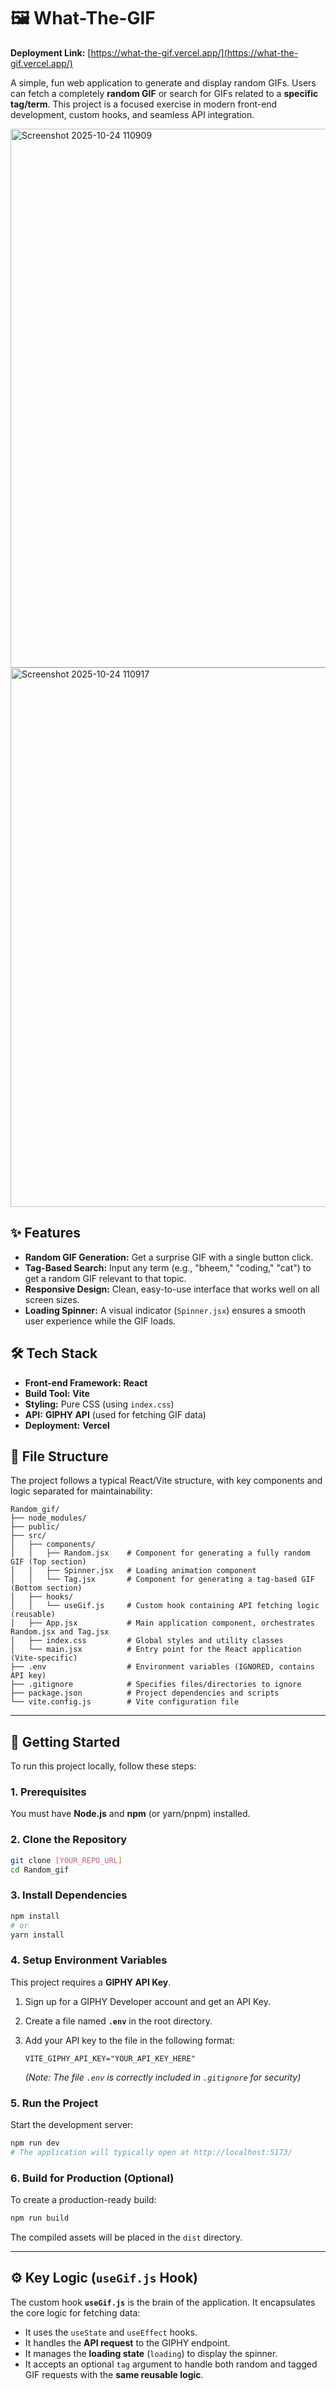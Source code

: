 # 🖼️ What-The-GIF

**Deployment Link:** [https://what-the-gif.vercel.app/](https://what-the-gif.vercel.app/)

A simple, fun web application to generate and display random GIFs. Users can fetch a completely **random GIF** or search for GIFs related to a **specific tag/term**. This project is a focused exercise in modern front-end development, custom hooks, and seamless API integration.


<img width="1892" height="862" alt="Screenshot 2025-10-24 110909" src="https://github.com/user-attachments/assets/05cdb3d8-42db-4c08-b815-a3b27a453183" />
<img width="1861" height="863" alt="Screenshot 2025-10-24 110917" src="https://github.com/user-attachments/assets/70993f3c-f985-4def-9024-fd69e8dfebe5" />

## ✨ Features

  * **Random GIF Generation:** Get a surprise GIF with a single button click.
  * **Tag-Based Search:** Input any term (e.g., "bheem," "coding," "cat") to get a random GIF relevant to that topic.
  * **Responsive Design:** Clean, easy-to-use interface that works well on all screen sizes.
  * **Loading Spinner:** A visual indicator (`Spinner.jsx`) ensures a smooth user experience while the GIF loads.

## 🛠️ Tech Stack

  * **Front-end Framework:** **React**
  * **Build Tool:** **Vite**
  * **Styling:** Pure CSS (using `index.css`)
  * **API:** **GIPHY API** (used for fetching GIF data)
  * **Deployment:** **Vercel**

## 📂 File Structure

The project follows a typical React/Vite structure, with key components and logic separated for maintainability:

```
Random_gif/
├── node_modules/
├── public/
├── src/
│   ├── components/
│   │   ├── Random.jsx    # Component for generating a fully random GIF (Top section)
│   │   ├── Spinner.jsx   # Loading animation component
│   │   └── Tag.jsx       # Component for generating a tag-based GIF (Bottom section)
│   ├── hooks/
│   │   └── useGif.js     # Custom hook containing API fetching logic (reusable)
│   ├── App.jsx           # Main application component, orchestrates Random.jsx and Tag.jsx
│   ├── index.css         # Global styles and utility classes
│   └── main.jsx          # Entry point for the React application (Vite-specific)
├── .env                  # Environment variables (IGNORED, contains API key)
├── .gitignore            # Specifies files/directories to ignore
├── package.json          # Project dependencies and scripts
└── vite.config.js        # Vite configuration file
```

-----

## 🚀 Getting Started

To run this project locally, follow these steps:

### 1\. Prerequisites

You must have **Node.js** and **npm** (or yarn/pnpm) installed.

### 2\. Clone the Repository

```bash
git clone [YOUR_REPO_URL]
cd Random_gif
```

### 3\. Install Dependencies

```bash
npm install
# or
yarn install
```

### 4\. Setup Environment Variables

This project requires a **GIPHY API Key**.

1.  Sign up for a GIPHY Developer account and get an API Key.

2.  Create a file named **`.env`** in the root directory.

3.  Add your API key to the file in the following format:

    ```env
    VITE_GIPHY_API_KEY="YOUR_API_KEY_HERE"
    ```

    *(Note: The file `.env` is correctly included in `.gitignore` for security)*

### 5\. Run the Project

Start the development server:

```bash
npm run dev
# The application will typically open at http://localhost:5173/
```

### 6\. Build for Production (Optional)

To create a production-ready build:

```bash
npm run build
```

The compiled assets will be placed in the `dist` directory.

-----

## ⚙️ Key Logic (`useGif.js` Hook)

The custom hook **`useGif.js`** is the brain of the application. It encapsulates the core logic for fetching data:

  * It uses the `useState` and `useEffect` hooks.
  * It handles the **API request** to the GIPHY endpoint.
  * It manages the **loading state** (`loading`) to display the spinner.
  * It accepts an optional `tag` argument to handle both random and tagged GIF requests with the **same reusable logic**.
